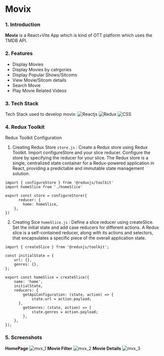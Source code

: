 # Movix

### 1. Introduction

**Movix** is a React+Vite App which is kind of OTT platform which uses the TMDB API.

### 2. Features

- Display Movies
- Display Movies by catrgories
- Display Popular Shows/Sitcoms
- View Movie/Sitcom details
- Search Movie
- Play Movie Related Videos

### 3. Tech Stack

Tech Stack used to develop movix:
![Reactjs](https://img.shields.io/badge/React-20232A?style=for-the-badge&logo=react&logoColor=61DAFB)
![Redux](https://img.shields.io/badge/Redux-593D88?style=for-the-badge&logo=redux&logoColor=white)
![CSS](https://img.shields.io/badge/CSS3-1572B6?style=for-the-badge&logo=css3&logoColor=white)

### 4. Redux Toolkit
Redux Toolkit Configuration
1. Creating Redux Store
  `store.js` :
  Create a Redux store using Redux Toolkit. Import configureStore and your slice reducer. Configure the store by specifying the reducer for your slice.
  The Redux store is a single, centralized state container for a Redux-powered application in React, providing a predictable and immutable state management solution.
  ```
  import { configureStore } from '@reduxjs/toolkit'
  import homeSlice from './homeSlice'

  export const store = configureStore({
        reducer: {
          home: homeSlice,
      },
  })
  ```

2. Creating Sice  `homeSlice.js` :
  Define a slice reducer using createSlice. Set the initial state and add case reducers for different actions.
  A Redux slice is a self-contained reducer, along with its actions and selectors, that encapsulates a specific piece of the overall application state.
  ```
  import { createSlice } from '@reduxjs/toolkit';

  const initialState = {
      url: {},
      genres: {},
  };

  export const homeSlice = createSlice({
      name: 'home',
      initialState,
      reducers: {
          getApiConfiguration: (state, action) => {
              state.url = action.payload;
        },
          getGenres: (state, action) => {
              state.genres = action.payload;
          },
      },
  });
  ```

###  5. Screenshots
**HomePage**
![mvx_1](https://github.com/Ayush-Bulbule/movix/assets/69710917/f0259e6a-112d-4a95-8d6a-b1da8a1c0a7c)
**Movie Filter**
![mvx_2](https://github.com/Ayush-Bulbule/movix/assets/69710917/af348db6-f40f-4581-9f85-d8e6f96952d5)
**Movie Details**
![mvx_3](https://github.com/Ayush-Bulbule/movix/assets/69710917/24a4bcf2-0629-4393-bafb-4227b1f8b131)




